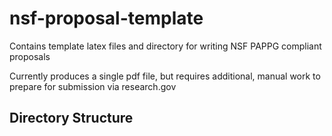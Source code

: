 # nsf-proposal-template
Contains template latex files and directory for writing NSF PAPPG compliant proposals

Currently produces a single pdf file, but requires additional, manual work to prepare for submission via research.gov

## Directory Structure

